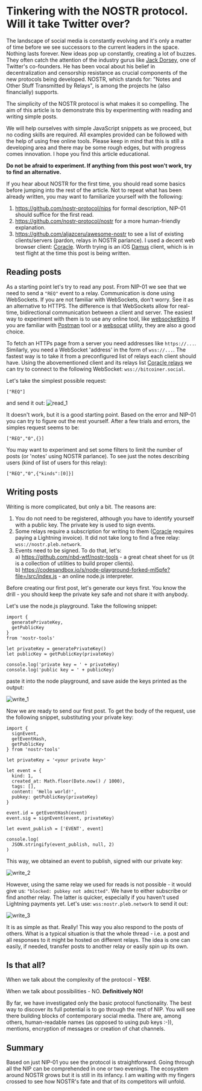 # Tinkering with the NOSTR protocol. Will it take Twitter over?

The landscape of social media is constantly evolving and it's only a matter of time before we see successors to the current leaders in the space.
Nothing lasts forever. New ideas pop up constantly, creating a lot of buzzes.
They often catch the attention of the industry gurus like [Jack Dorsey](https://twitter.com/jack), one of Twitter's co-founders.
He has been vocal about his belief in decentralization and censorship resistance as crucial components of the new protocols being developed.
NOSTR, which stands for: "Notes and Other Stuff Transmitted by Relays", is among the projects he (also financially) supports.

The simplicity of the NOSTR protocol is what makes it so compelling.
The aim of this article is to demonstrate this by experimenting with reading and writing simple posts.

We will help ourselves with simple JavaScript snippets as we proceed, but no coding skills are required.
All examples provided can be followed with the help of using free online tools.
Please keep in mind that this is still a developing area and there may be some rough edges, but with progress comes innovation.
I hope you find this article educational.

**Do not be afraid to experiment. If anything from this post won't work, try to find an alternative.**

If you hear about NOSTR for the first time, you should read some basics before jumping into the rest of the article.
Not to repeat what has been already written, you may want to familiarize yourself with the following:
1. https://github.com/nostr-protocol/nips for formal description, NIP-01 should suffice for the first read.
2. https://github.com/nostr-protocol/nostr for a more human-friendly explanation.
3. https://github.com/aljazceru/awesome-nostr to see a list of existing clients/servers (pardon, relays in NOSTR parlance).
I used a decent web browser client: [Coracle](https://coracle.social/notes/network).
Worth trying is an iOS [Damus](https://twitter.com/damusapp) client, which is in test flight at the time this post is being written.

## Reading posts
As a starting point let's try to read any post. From NIP-01 we see that we need to send a `"REQ"` event to a relay.
Communication is done using WebSockets. If you are not familiar with WebSockets, don't worry.
See it as an alternative to HTTPS. The difference is that WebSockets allow for real-time, bidirectional communication between a client and server.
The easiest way to experiment with them is to use any online tool, like [websocketking](https://websocketking.com/).
If you are familiar with [Postman](https://www.postman.com/) tool or a [websocat](https://github.com/vi/websocat) utility, they are also a good choice.

To fetch an HTTPs page from a server you need addresses like `https://...`.
Similarly, you need a WebSocket 'address' in the form of `wss://...`.
The fastest way is to take it from a preconfigured list of relays each client should have.
Using the abovementioned client and its relays list [Coracle relays](https://coracle.social/relays) we can try to connect to the following WebSocket: `wss://bitcoiner.social`.

Let's take the simplest possible request:
```
["REQ"]
```

and send it out:
![read_1](images/read_1.png)

It doesn't work, but it is a good starting point. Based on the error and NIP-01 you can try to figure out the rest yourself.
After a few trials and errors, the simples request seems to be:
```
["REQ","0",{}]
```

You may want to experiment and set some filters to limit the number of posts (or 'notes' using NOSTR parlance).
To see just the notes describing users (kind of list of users for this relay):
```
["REQ","0",{"kinds":[0]}]
```

## Writing posts
Writing is more complicated, but only a bit. The reasons are:
1. You do not need to be registered, although you have to identify yourself with a public key. The private key is used to sign events.
2. Some relays require a subscription for writing to them ([Coracle](https://coracle.social/notes/network) requires paying a Lightning invoice).
   It did not take long to find a free relay: `wss://nostr.pleb.network`.
3. Events need to be signed. To do that, let's:  
   a) https://github.com/nbd-wtf/nostr-tools - a great cheat sheet for us (it is a collection of utilities to build proper clients).  
   b) https://codesandbox.io/s/node-playground-forked-ml5pfe?file=/src/index.js - an online node.js interpreter.

Before creating our first post, let's generate our keys first.
You know the drill - you should keep the private key safe and not share it with anybody.

Let's use the node.js playground. Take the following snippet:
```
import {
  generatePrivateKey,
  getPublicKey
}
from 'nostr-tools'

let privateKey = generatePrivateKey()
let publicKey = getPublicKey(privateKey)

console.log('private key = ' + privateKey)
console.log('public key = ' + publicKey)
```

paste it into the node playground, and save aside the keys printed as the output:

![write_1](images/write_1.png)

Now we are ready to send our first post. To get the body of the request, use the following snippet, substituting your private key:

```
import {
  signEvent,
  getEventHash,
  getPublicKey
} from 'nostr-tools'

let privateKey = '<your private key>'

let event = {
  kind: 1,
  created_at: Math.floor(Date.now() / 1000),
  tags: [],
  content: 'Hello world!',
  pubkey: getPublicKey(privateKey)
}

event.id = getEventHash(event)
event.sig = signEvent(event, privateKey)

let event_publish = ['EVENT', event]

console.log(
  JSON.stringify(event_publish, null, 2)
)
```

This way, we obtained an event to publish, signed with our private key:

![write_2](images/write_2.png)

However, using the same relay we used for reads is not possible - it would give us: `"blocked: pubkey not admitted"`.
We have to either subscribe or find another relay.
The latter is quicker, especially if you haven't used Lightning payments yet.
Let's use: `wss:nostr.pleb.network` to send it out:

![write_3](images/write_3.png)

It is as simple as that. Really! This way you also respond to the posts of others.
What is a typical situation is that the whole thread - i.e. a post and all responses to it might be hosted on different relays.
The idea is one can easily, if needed, transfer posts to another relay or easily spin up its own.

## Is that all?
When we talk about the complexity of the protocol - **YES!**.

When we talk about possibilities - NO. **Definitively NO!**

By far, we have investigated only the basic protocol functionality.
The best way to discover its full potential is to go through the rest of NIP.
You will see there building blocks of contemporary social media.
There are, among others, human-readable names (as opposed to using pub keys :-)), mentions, encryption of messages or creation of chat channels.

## Summary
Based on just NIP-01 you see the protocol is straightforward.
Going through all the NIP can be comprehended in one or two evenings.
The ecosystem around NOSTR grows but it is still in its infancy.
I am waiting with my fingers crossed to see how NOSTR's fate and that of its competitors will unfold.
